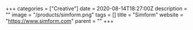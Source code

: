 +++
categories = ["Creative"]
date = 2020-08-14T18:27:00Z
description = ""
image = "/products/simform.png"
tags = []
title = "Simform"
website = "https://www.simform.com"
parent = ""
+++
